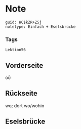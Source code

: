 # Note
```
guid: HC$kZR+Z5j
notetype: Einfach + Eselsbrücke
```

### Tags
```
Lektion56
```

## Vorderseite
οὗ

## Rückseite
wo;
dort wo/wohin

## Eselsbrücke

